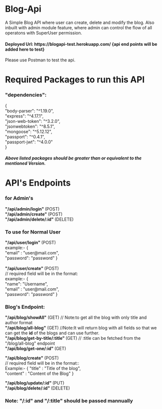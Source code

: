 # Blog-Api
A Simple Blog API  where user can create, delete and modify the blog. Also inbuilt with admin module feature, where admin can control the flow of all operatons with SuperUser permission.

<h4> Deployed Url: https://blogapi-test.herokuapp.com/ {api end points will be added here to test} </h4> 
Please use Postman to test the api.

# Required Packages to run this API
   <h3>"dependencies":</h3>
   {</br>
      "body-parser": "^1.19.0",</br>
      "express": "^4.17.1",</br>
      "json-web-token": "^3.2.0",</br>
      "jsonwebtoken": "^8.5.1",</br>
      "mongoose": "^5.12.12",</br>
      "passport": "^0.4.1",</br>
      "passport-jwt": "^4.0.0"</br>
      }

<h5>Above listed packages should be greater than or equivalent to the mentioned Version.</h5>

# API's Endpoints

<h3> for Admin's </h3>
<b>"/api/admin/login"  </b>(POST)</br>
<b>"/api/admin/create"  </b>(POST)</br>
<b>"/api/admin/delete/:id" </b> (DELETE) 

<h3> To use for Normal User </h3>
<b>"/api/user/login" </b> (POST)</br>
example:- {</br>
    "email" : "user@mail.com",<br>
    "password": "password"
}
</br>
</br>
<b>"/api/user/create" </b> (POST)</br> 
// required field will be in the format:</br>
example:- {</br>
   "name": "Username",</br>
    "email" : "user@mail.com",<br>
    "password": "password"
}

<h3> Blog's Endpoint: </h3>

<b>"/api/blog/showAll"</b>  (GET) // Note:to get all the blog with only title and author format </br> 
<b>"/api/blog/all-blog"</b>  (GET) //Note:It will return blog with all fields so that we can get the <b>id</b> of the blogs and can use further.</br> 
<b>"/api/blog/get-by-title/:title" </b> (GET) // :title can be fetched from the "/blog/all-blog" endpoint</br> 
<b>"/api/blog/get-one/:id" </b> (GET)</br>

<b>"/api/blog/create" </b> (POST)</br>
// required field will be in the format::</br>
Example:- {
    "title" : "Title of the blog",<br>
    "content" : "Content of the Blog" 
}

<b>"/api/blog/update/:id" </b> (PUT)</br>
<b>"/api/blog/delete/:id" </b> (DELETE)</br>

<h3>Note: "/:id" and "/:title" should be passed mannually </h3> 


